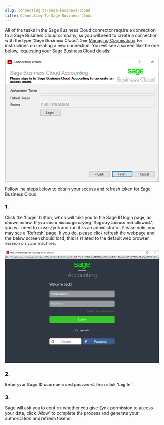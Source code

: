 ```yaml
---
slug: connecting-to-sage-business-cloud
title: Connecting To Sage Business Cloud
---
```

All of the tasks in the Sage Business Cloud connector require a connection to a Sage Business Cloud company, so you will need to create a connection with the type 'Sage Business Cloud'. See [Managing Connections](managing-connections) for instructions on creating a new connection. You will see a screen like the one below, requesting your Sage Business Cloud details:

![Sage Business Cloud Connection](/assets/images/sage-business-cloud/sage_business_cloud_connection.png)

Follow the steps below to obtain your access and refresh token for Sage Business Cloud:

### 1.
Click the 'Login' button, which will take you to the Sage ID login page, as shown below. If you see a message saying 'Registry access not allowed.', you will need to close Zynk and run it as an administrator. Please note, you may see a 'Refresh' page. If you do, please click refresh the webpage and the below screen should load, this is related to the default web browser version on your machine.

![Sage Business Cloud Sign In](/assets/images/sage-business-cloud/sage_business_cloud_connection2.png)

### 2.
Enter your Sage ID username and password, then click 'Log In'. 

### 3.
Sage will ask you to confirm whether you give Zynk permission to access your data, click 'Allow' to complete the process and generate your authorisation and refresh tokens. 